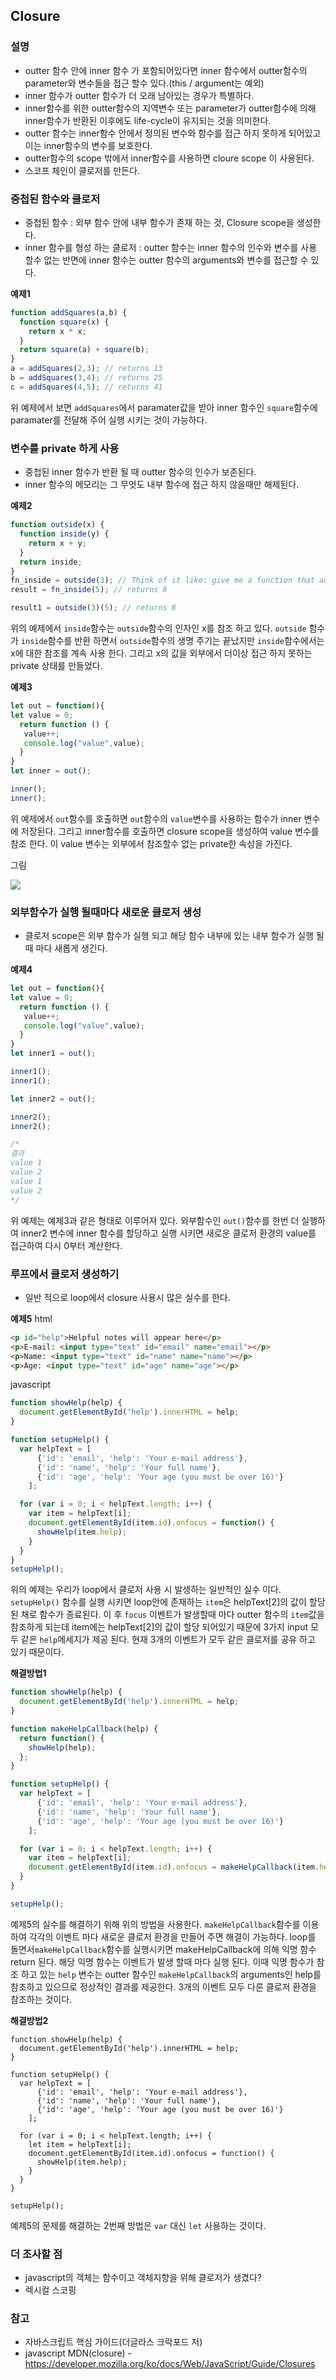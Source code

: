 ## Closure

### 설명
- outter 함수 안에 inner 함수 가 포함되어있다면 inner 함수에서 outter함수의 parameter와 변수들을 접근 할수 있다.(this / argument는 예외)
- inner 함수가 outter 함수가 더 오래 남아있는 경우가 특별하다. 
- inner함수를 위한 outter함수의 지역변수 또는 parameter가  outter함수에 의해 inner함수가 반환된 이후에도 life-cycle이 유지되는 것을 의미한다. 
- outter 함수는 inner함수 안에서 정의된 변수와 함수를 접근 하지 못하게 되어있고 이는 inner함수의 변수를 보호한다.
- outter함수의 scope 밖에서 inner함수를 사용하면 cloure scope 이 사용된다.
- 스코프 체인이 클로저를 만든다.


### 중첩된 함수와 클로저
- 중첩된 함수 : 외부 함수 안에 내부 함수가 존재 하는 것, Closure scope을 생성한다.
- inner 함수를 형성 하는 클로저 : outter 함수는 inner 함수의 인수와 변수를 사용 할수 없는 반면에 inner 함수는 outter 함수의 arguments와 변수를 접근할 수 있다.

**예제1**
~~~javascript
function addSquares(a,b) {
  function square(x) {
    return x * x;
  }
  return square(a) + square(b);
}
a = addSquares(2,3); // returns 13
b = addSquares(3,4); // returns 25
c = addSquares(4,5); // returns 41
~~~
위 예제에서 보면 `addSquares`에서 paramater값을 받아 inner 함수인 `square`함수에 paramater를 전달해 주어 실행 시키는 것이 가능하다. 


### 변수를 private 하게 사용
- 중첩된 inner 함수가 반환 될 때 outter 함수의 인수가 보존된다. 
- inner 함수의 메모리는 그 무엇도 내부 함수에 접근 하지 않을때만 해제된다.


**예제2**
~~~javascript
function outside(x) {
  function inside(y) {
    return x + y;
  }
  return inside;
}
fn_inside = outside(3); // Think of it like: give me a function that adds 3 to whatever you give it
result = fn_inside(5); // returns 8

result1 = outside(3)(5); // returns 8
~~~
위의 예제에서 `inside`함수는 `outside`함수의 인자인 x를 참조 하고 있다. `outside` 함수가 `inside`함수를 반환 하면서 `outside`함수의 생명 주기는 끝났지만 `inside`함수에서는 x에 대한 참조를 계속 사용 한다. 그리고 x의 값을 외부에서 더이상 접근 하지 못하는 private 상태를 만들었다.

**예제3**
~~~javascript
let out = function(){
let value = 0;
  return function () {
   value++;
   console.log("value",value);
  }
}
let inner = out();

inner();
inner();
~~~
위 예제에서 `out`함수를 호출하면 `out`함수의 `value`변수를 사용하는 함수가 inner 변수에 저장된다. 그리고 inner함수를 호출하면 closure scope을 생성하여 value 변수를 참조 한다. 이 value 변수는 외부에서 참조할수 없는 private한 속성을 가진다.

그림

<img src="../../images/closure.png" />


### 외부함수가 실행 될때마다 새로운 클로저 생성
- 클로저 scope은 외부 함수가 실행 되고 해당 함수 내부에 있는 내부 함수가 실행 될때 마다 새롭게 생긴다.

**예제4**
~~~javascript
let out = function(){
let value = 0;
  return function () {
   value++;
   console.log("value",value);
  }
}
let inner1 = out();

inner1();
inner1();

let inner2 = out();

inner2();
inner2();

/*
결과
value 1
value 2
value 1
value 2
*/
~~~
위 예제는 예제3과 같은 형태로 이루어져 있다. 외부함수인 `out()`함수를 한번 더 실행하여 inner2 변수에 inner 함수를 할당하고 실행 시키면 새로운 클로저 환경의 value를 접근하여 다시 0부터 계산한다.

### 루프에서 클로저 생성하기
- 일반 적으로 loop에서 closure 사용시 많은 실수를 한다. 

**예제5**
html
~~~Html
<p id="help">Helpful notes will appear here</p>
<p>E-mail: <input type="text" id="email" name="email"></p>
<p>Name: <input type="text" id="name" name="name"></p>
<p>Age: <input type="text" id="age" name="age"></p>
~~~

javascript
~~~javascript
function showHelp(help) {
  document.getElementById('help').innerHTML = help;
}

function setupHelp() {
  var helpText = [
      {'id': 'email', 'help': 'Your e-mail address'},
      {'id': 'name', 'help': 'Your full name'},
      {'id': 'age', 'help': 'Your age (you must be over 16)'}
    ];

  for (var i = 0; i < helpText.length; i++) {
    var item = helpText[i];
    document.getElementById(item.id).onfocus = function() {
      showHelp(item.help);
    }
  }
}
setupHelp();
~~~
위의 예제는 우리가 loop에서 클로저 사용 시 발생하는 일반적인 실수 이다. `setupHelp()` 함수를 실행 시키면 loop안에 존재하는 `item`은 helpText[2]의 값이 할당 된 채로 함수가 종료된다. 이 후 `focus` 이벤트가 발생할때 마다 outter 함수의 `item`값을 참조하게 되는데 item에는 helpText[2]의 값이 할당 되어있기 때문에 3가지 input 모두 같은 `help`메세지가 제공 된다. 현재 3개의 이벤트가 모두 같은 클로저를 공유 하고 있기 때문이다.

**해결방법1**
~~~javascript
function showHelp(help) {
  document.getElementById('help').innerHTML = help;
}

function makeHelpCallback(help) {
  return function() {
    showHelp(help);
  };
}

function setupHelp() {
  var helpText = [
      {'id': 'email', 'help': 'Your e-mail address'},
      {'id': 'name', 'help': 'Your full name'},
      {'id': 'age', 'help': 'Your age (you must be over 16)'}
    ];

  for (var i = 0; i < helpText.length; i++) {
    var item = helpText[i];
    document.getElementById(item.id).onfocus = makeHelpCallback(item.help);
  }
}

setupHelp();
~~~
예제5의 실수를 해결하기 위해 위의 방법을 사용한다.  `makeHelpCallback`함수를 이용하여 각각의 이벤트 마다 새로운 클로저 환경을 만들어 주면 해결이 가능하다. loop를 돌면서`makeHelpCallback`함수를 실행시키면 makeHelpCallback에 의해 익명 함수 return 된다. 해당 익명 함수는 이벤트가 발생 할때 마다 실행 된다. 이때 익명 함수가 참조 하고 있는 `help` 변수는 outter 함수인 `makeHelpCallback`의 arguments인 help를 참조하고 있으므로 정상적인 결과를 제공한다. 3개의 이벤트 모두 다른 클로저 환경을 참조하는 것이다.

**해결방법2**
~~~
function showHelp(help) {
  document.getElementById('help').innerHTML = help;
}

function setupHelp() {
  var helpText = [
      {'id': 'email', 'help': 'Your e-mail address'},
      {'id': 'name', 'help': 'Your full name'},
      {'id': 'age', 'help': 'Your age (you must be over 16)'}
    ];

  for (var i = 0; i < helpText.length; i++) {
    let item = helpText[i];
    document.getElementById(item.id).onfocus = function() {
      showHelp(item.help);
    }
  }
}

setupHelp();
~~~
예제5의 문제를 해결하는 2번째 방법은 `var` 대신 `let` 사용하는 것이다. 


### 더 조사할 점
- javascript의 객체는 함수이고 객체지향을 위해 클로저가 생겼다?
- 렉시컬 스코핑

### 참고
- 자바스크립트 핵심 가이드(더글라스 크락포드 저)
- javascript MDN(closure) - https://developer.mozilla.org/ko/docs/Web/JavaScript/Guide/Closures